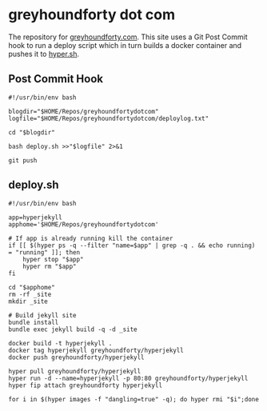 # greyhoundforty dot com

The repository for [greyhoundforty.com](http://greyhoundforty.com). This site uses a Git Post Commit hook to run a deploy script which in turn builds a docker container and pushes it to [hyper.sh](https://hyper.sh). 

## Post Commit Hook

```shell
#!/usr/bin/env bash

blogdir="$HOME/Repos/greyhoundfortydotcom"
logfile="$HOME/Repos/greyhoundfortydotcom/deploylog.txt"

cd "$blogdir"

bash deploy.sh >>"$logfile" 2>&1

git push
```

## deploy.sh

```shell
#!/usr/bin/env bash

app=hyperjekyll
apphome='$HOME/Repos/greyhoundfortydotcom'

# If app is already running kill the container
if [[ $(hyper ps -q --filter "name=$app" | grep -q . && echo running) = "running" ]]; then
    hyper stop "$app"
    hyper rm "$app"
fi

cd "$apphome"
rm -rf _site
mkdir _site

# Build jekyll site
bundle install 
bundle exec jekyll build -q -d _site

docker build -t hyperjekyll . 
docker tag hyperjekyll greyhoundforty/hyperjekyll
docker push greyhoundforty/hyperjekyll

hyper pull greyhoundforty/hyperjekyll
hyper run -d --name=hyperjekyll -p 80:80 greyhoundforty/hyperjekyll
hyper fip attach greyhoundforty hyperjekyll

for i in $(hyper images -f "dangling=true" -q); do hyper rmi "$i";done
```
